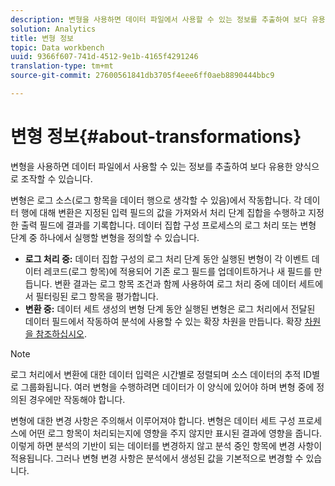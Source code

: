 ```yaml
---
description: 변형을 사용하면 데이터 파일에서 사용할 수 있는 정보를 추출하여 보다 유용한 양식으로 조작할 수 있습니다.
solution: Analytics
title: 변형 정보
topic: Data workbench
uuid: 9366f607-741d-4512-9e1b-4165f4291246
translation-type: tm+mt
source-git-commit: 27600561841db3705f4eee6ff0aeb8890444bbc9

---
```



# 변형 정보{#about-transformations}

변형을 사용하면 데이터 파일에서 사용할 수 있는 정보를 추출하여 보다 유용한 양식으로 조작할 수 있습니다.

변형은 로그 소스(로그 항목을 데이터 행으로 생각할 수 있음)에서 작동합니다. 각 데이터 행에 대해 변환은 지정된 입력 필드의 값을 가져와서 처리 단계 집합을 수행하고 지정한 출력 필드에 결과를 기록합니다. 데이터 집합 구성 프로세스의 로그 처리 또는 변형 단계 중 하나에서 실행할 변형을 정의할 수 있습니다.

* **로그 처리 중:** 데이터 집합 구성의 로그 처리 단계 동안 실행된 변형이 각 이벤트 데이터 레코드(로그 항목)에 적용되어 기존 로그 필드를 업데이트하거나 새 필드를 만듭니다. 변환 결과는 로그 항목 조건과 함께 사용하여 로그 처리 중에 데이터 세트에서 필터링된 로그 항목을 평가합니다.
* **변환 중:** 데이터 세트 생성의 변형 단계 동안 실행된 변형은 로그 처리에서 전달된 데이터 필드에서 작동하여 분석에 사용할 수 있는 확장 차원을 만듭니다. 확장 [차원을 참조하십시오](../../../home/c-dataset-const-proc/c-ex-dim/c-abt-ex-dim.md).

>[!NOTE]
>
>로그 처리에서 변환에 대한 데이터 입력은 시간별로 정렬되며 소스 데이터의 추적 ID별로 그룹화됩니다. 여러 변형을 수행하려면 데이터가 이 양식에 있어야 하며 변형 중에 정의된 경우에만 작동해야 합니다.

변형에 대한 변경 사항은 주의해서 이루어져야 합니다. 변형은 데이터 세트 구성 프로세스에 어떤 로그 항목이 처리되는지에 영향을 주지 않지만 표시된 결과에 영향을 줍니다. 이렇게 하면 분석의 기반이 되는 데이터를 변경하지 않고 분석 중인 항목에 변경 사항이 적용됩니다. 그러나 변형 변경 사항은 분석에서 생성된 값을 기본적으로 변경할 수 있습니다.

